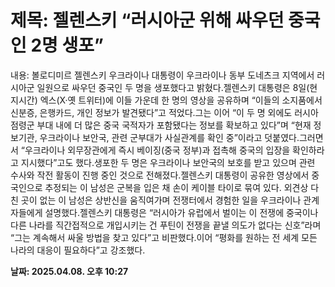 # **제목: 젤렌스키 “러시아군 위해 싸우던 중국인 2명 생포”**

  내용: 볼로디미르 젤렌스키 우크라이나 대통령이 우크라이나 동부 도네츠크 지역에서 러시아군 일원으로 싸우던 중국인 두 명을 생포했다고 밝혔다.젤렌스키 대통령은 8일(현지시간) 엑스(X·옛 트위터)에 이들 가운데 한 명의 영상을 공유하며 “이들의 소지품에서 신분증, 은행카드, 개인 정보가 발견됐다”고 적었다.그는 이어 “이 두 명 외에도 러시아 점령군 부대 내에 더 많은 중국 국적자가 포함됐다는 정보를 확보하고 있다”며 “현재 정보기관, 우크라이나 보안국, 관련 군부대가 사실관계를 확인 중”이라고 덧붙였다.그러면서 “우크라이나 외무장관에게 즉시 베이징(중국 정부)과 접촉해 중국의 입장을 확인하라고 지시했다”고도 했다.생포한 두 명은 우크라이나 보안국의 보호를 받고 있으며 관련 수사와 작전 활동이 진행 중인 것으로 전해졌다.젤렌스키 대통령이 공유한 영상에서 중국인으로 추정되는 이 남성은 군복을 입은 채 손이 케이블 타이로 묶여 있다. 외견상 다친 곳이 없는 이 남성은 상반신을 움직여가며 전쟁터에서 경험한 일을 우크라이나 관계자들에게 설명했다.젤렌스키 대통령은 “러시아가 유럽에서 벌이는 이 전쟁에 중국이나 다른 나라를 직간접적으로 개입시키는 건 푸틴이 전쟁을 끝낼 의도가 없다는 신호”라며 “그는 계속해서 싸울 방법을 찾고 있다”고 비판했다.이어 “평화를 원하는 전 세계 모든 나라의 대응이 필요하다”고 강조했다.

  **날짜: 2025.04.08. 오후 10:27**